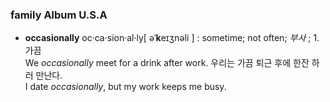 ### family Album U.S.A
* __occasionally__ oc·ca·sion·al·ly[ əˈ**k**eɪʒnəli ]  : sometime; not often; *부사* ; 1. 가끔     
We _occasionally_ meet for a drink after work. 우리는 가끔 퇴근 후에 한잔 하러 만난다.    
I date _occasionally_, but my work keeps me busy.
